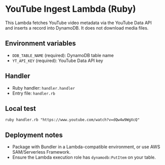 # YouTube Ingest Lambda (Ruby)

This Lambda fetches YouTube video metadata via the YouTube Data API and inserts a record into DynamoDB. It does not download media files.

## Environment variables
- `DDB_TABLE_NAME` (required): DynamoDB table name
- `YT_API_KEY` (required): YouTube Data API key

## Handler
- Ruby handler: `handler.handler`
- Entry file: `handler.rb`

## Local test
```
ruby handler.rb "https://www.youtube.com/watch?v=dQw4w9WgXcQ"
```

## Deployment notes
- Package with Bundler in a Lambda-compatible environment, or use AWS SAM/Serverless Framework.
- Ensure the Lambda execution role has `dynamodb:PutItem` on your table.
